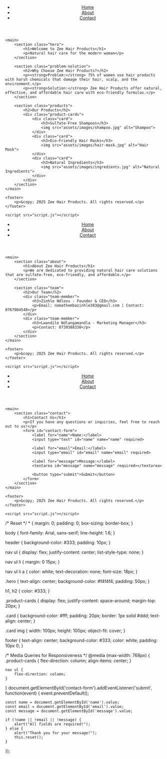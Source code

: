 <!DOCTYPE html>
<html lang="en">
<head>
    <meta charset="UTF-8">
    <meta name="viewport" content="width=device-width, initial-scale=1.0">
    <meta name="description" content="Zee Hair Products - Natural, Sulfate-Free, and Eco-Friendly Hair Care for Modern Women.">
    <title>Zee Hair Products - Home</title>
    <link rel="stylesheet" href="assets/styles/styles.css">
</head>
<body>
    <header>
        <nav>
            <ul>
                <li><a href="index.html">Home</a></li>
                <li><a href="about.html">About</a></li>
                <li><a href="contact.html">Contact</a></li>
            </ul>
        </nav>
    </header>

    <main>
        <section class="hero">
            <h1>Welcome to Zee Hair Products</h1>
            <p>Natural hair care for the modern woman</p>
        </section>

        <section class="problem-solution">
            <h2>Why Choose Zee Hair Products?</h2>
            <p><strong>Problem:</strong> 75% of women use hair products with harsh chemicals that damage their hair, scalp, and the environment.</p>
            <p><strong>Solution:</strong> Zee Hair Products offer natural, effective, and affordable hair care with eco-friendly formulas.</p>
        </section>

        <section class="products">
            <h2>Our Products</h2>
            <div class="product-cards">
                <div class="card">
                    <h3>Sulfate-Free Shampoos</h3>
                    <img src="assets/images/shampoo.jpg" alt="Shampoo">
                </div>
                <div class="card">
                    <h3>Eco-Friendly Hair Masks</h3>
                    <img src="assets/images/hair-mask.jpg" alt="Hair Mask">
                </div>
                <div class="card">
                    <h3>Natural Ingredients</h3>
                    <img src="assets/images/ingredients.jpg" alt="Natural Ingredients">
                </div>
            </div>
        </section>
    </main>

    <footer>
        <p>&copy; 2025 Zee Hair Products. All rights reserved.</p>
    </footer>

    <script src="script.js"></script>
</body>
</html>
<!DOCTYPE html>
<html lang="en">
<head>
    <meta charset="UTF-8">
    <meta name="viewport" content="width=device-width, initial-scale=1.0">
    <meta name="description" content="Learn more about Zee Hair Products and our mission to offer eco-friendly, sulfate-free hair care products.">
    <title>About Zee Hair Products</title>
    <link rel="stylesheet" href="assets/styles/styles.css">
</head>
<body>
    <header>
        <nav>
            <ul>
                <li><a href="index.html">Home</a></li>
                <li><a href="about.html">About</a></li>
                <li><a href="contact.html">Contact</a></li>
            </ul>
        </nav>
    </header>

    <main>
        <section class="about">
            <h1>About Zee Hair Products</h1>
            <p>We are dedicated to providing natural hair care solutions that are sulfate-free, eco-friendly, and affordable.</p>
        </section>

        <section class="team">
            <h2>Our Team</h2>
            <div class="team-member">
                <h3>Zinhle Ndlovu - Founder & CEO</h3>
                <p>Email: nomathembazinhle383@gmail.com | Contact: 0767004548</p>
            </div>
            <div class="team-member">
                <h3>Lwandile Ndlangamandla - Marketing Manager</h3>
                <p>Contact: 0739388330</p>
            </div>
        </section>
    </main>

    <footer>
        <p>&copy; 2025 Zee Hair Products. All rights reserved.</p>
    </footer>

    <script src="script.js"></script>
</body>
</html>
<!DOCTYPE html>
<html lang="en">
<head>
    <meta charset="UTF-8">
    <meta name="viewport" content="width=device-width, initial-scale=1.0">
    <meta name="description" content="Get in touch with Zee Hair Products for inquiries, customer service, or business partnerships.">
    <title>Contact Zee Hair Products</title>
    <link rel="stylesheet" href="assets/styles/styles.css">
</head>
<body>
    <header>
        <nav>
            <ul>
                <li><a href="index.html">Home</a></li>
                <li><a href="about.html">About</a></li>
                <li><a href="contact.html">Contact</a></li>
            </ul>
        </nav>
    </header>

    <main>
        <section class="contact">
            <h1>Contact Us</h1>
            <p>If you have any questions or inquiries, feel free to reach out to us!</p>
            <form id="contact-form">
                <label for="name">Name:</label>
                <input type="text" id="name" name="name" required>

                <label for="email">Email:</label>
                <input type="email" id="email" name="email" required>

                <label for="message">Message:</label>
                <textarea id="message" name="message" required></textarea>

                <button type="submit">Submit</button>
            </form>
        </section>
    </main>

    <footer>
        <p>&copy; 2025 Zee Hair Products. All rights reserved.</p>
    </footer>

    <script src="script.js"></script>
</body>
</html>
/* Reset */
* {
    margin: 0;
    padding: 0;
    box-sizing: border-box;
}

body {
    font-family: Arial, sans-serif;
    line-height: 1.6;
}

header {
    background-color: #333;
    padding: 10px;
}

nav ul {
    display: flex;
    justify-content: center;
    list-style-type: none;
}

nav ul li {
    margin: 0 15px;
}

nav ul li a {
    color: white;
    text-decoration: none;
    font-size: 18px;
}

.hero {
    text-align: center;
    background-color: #f4f4f4;
    padding: 50px;
}

h1, h2 {
    color: #333;
}

.product-cards {
    display: flex;
    justify-content: space-around;
    margin-top: 20px;
}

.card {
    background-color: #fff;
    padding: 20px;
    border: 1px solid #ddd;
    text-align: center;
}

.card img {
    width: 100px;
    height: 100px;
    object-fit: cover;
}

footer {
    text-align: center;
    background-color: #333;
    color: white;
    padding: 10px 0;
}

/* Media Queries for Responsiveness */
@media (max-width: 768px) {
    .product-cards {
        flex-direction: column;
        align-items: center;
    }

    nav ul {
        flex-direction: column;
    }
}
document.getElementById('contact-form').addEventListener('submit', function(event) {
    event.preventDefault();
    
    const name = document.getElementById('name').value;
    const email = document.getElementById('email').value;
    const message = document.getElementById('message').value;

    if (!name || !email || !message) {
        alert("All fields are required!");
    } else {
        alert("Thank you for your message!");
        this.reset();
    }
});
